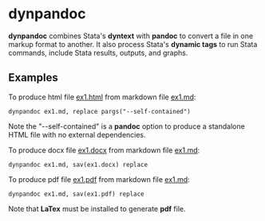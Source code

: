 # dynpandoc

**dynpandoc** combines Stata's **dyntext** with **pandoc** to convert a file in one 
markup format to another. It also process Stata's **dynamic tags** to run Stata 
commands, include Stata results, outputs, and graphs.
  
## Examples

To produce html file [ex1.html](examples/ex1.html) from markdown file [ex1.md](examples/ex1.md):

```
dynpandoc ex1.md, replace pargs("--self-contained")
```

Note the "--self-contained" is a **pandoc** option to produce a standalone HTML file with no external 
dependencies. 

To produce docx file [ex1.docx](examples/ex1.docx) from markdown file [ex1.md](examples/ex1.md):

```
dynpandoc ex1.md, sav(ex1.docx) replace
```

To produce pdf file [ex1.pdf](examples/ex1.pdf) from markdown file [ex1.md](examples/ex1.md):

```
dynpandoc ex1.md, sav(ex1.pdf) replace
```

Note that **LaTex** must be installed to generate **pdf** file.

